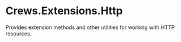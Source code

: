 # Crews.Extensions.Http

Provides extension methods and other utilities for working with HTTP resources.